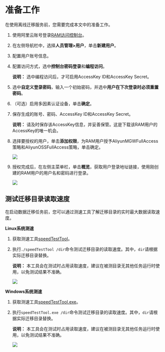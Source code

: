 # 准备工作

在使用离线迁移服务前，您需要完成本文中的准备工作。

1.  使用阿里云账号登录[RAM访问控制台](https://ram.console.aliyun.com/overview)。

2.  在左侧导航栏中，选择**人员管理\>用户**，单击**新建用户**。

3.  配置用户账号信息。
4.  配置访问方式，选中**控制台密码登录**和**编程访问**。

    **说明：** 选中编程访问后，才可启用AccessKey ID和AccessKey Secret。

5.  选中**自定义登录密码**，输入一个初始密码，并选中**用户在下次登录时必须重置密码**。

6.  （可选）启用多因素认证设备，单击**确定**。

7.  保存生成的账号、密码、AccessKey ID和AccessKey Secret。

    **说明：** 请及时保存该AccessKey信息，并妥善保管。这是下载该RAM用户的AccessKey的唯一机会。

8.  选择要授权的用户，单击**添加权限**，为RAM用户授予AliyunMGWFullAccess策略和AliyunOSSFullAccess策略，单击确定。

    ![](http://docs-aliyun.cn-hangzhou.oss.aliyun-inc.com/assets/pic/119427/cn_zh/1558334253625/Image%2019.png)

9.  授权完成后，在左侧主菜单栏，单击**概览**，获取用户登录地址链接，使用刚创建的RAM用户的用户名和密码进行登录。

    ![](http://docs-aliyun.cn-hangzhou.oss.aliyun-inc.com/assets/pic/119427/cn_zh/1558334176112/Image%2041.png)


## 测试迁移目录读取速度

在启动数据迁移任务前，您可以通过测速工具了解迁移目录的实时最大数据读取速度。

**Linux系统测速**

1.  获取测速工具[speedTestTool](https://docs-aliyun.cn-hangzhou.oss.aliyun-inc.com/assets/attach/75011/cn_zh/1529570855775/speedTestTool?spm=a2c4g.11186623.2.7.3ab84905l4HmZP)。
2.  执行`./speedTestTool /dir`命令测试迁移目录的读取速度。其中，`dir`请根据实际迁移目录替换。

    **说明：** 本工具会在测试时占用读取速度，建议在被测目录无其他任务运行时使用，以免测试结果不准确。

    ![](http://docs-aliyun.cn-hangzhou.oss.aliyun-inc.com/assets/pic/118394/cn_zh/1557732336810/Image%2027.png)


**Windows系统测速**

1.  获取测速工具[speedTestTool.exe](https://docs-aliyun.cn-hangzhou.oss.aliyun-inc.com/assets/attach/75011/cn_zh/1529570905198/speedTestTool.exe?spm=a2c4g.11186623.2.9.3ab84905KkqX0z&file=speedTestTool.exe)。

2.  执行`speedTestTool.exe /dir`命令测试迁移目录的读取速度。其中，`dir`请根据实际迁移目录替换。

    **说明：** 本工具会在测试时占用读取速度，建议在被测目录无其他任务运行时使用，以免测试结果不准确。

    ![](http://docs-aliyun.cn-hangzhou.oss.aliyun-inc.com/assets/pic/118394/cn_zh/1557732438919/Image%2028.png)


